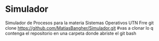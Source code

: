 # Simulador
Simulador de Procesos para la materia Sistemas Operativos UTN Frre
git clone https://github.com/MatiasBangher/Simulador.git       #vas a clonar lo q contenga el repositorio en una carpeta donde abriste el git bash


